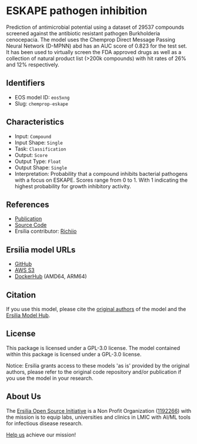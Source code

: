 # ESKAPE pathogen inhibition

Prediction of antimicrobial potential using a dataset of 29537 compounds screened against the antibiotic resistant pathogen Burkholderia cenocepacia. The model uses the Chemprop Direct Message Passing Neural Network (D-MPNN) abd has an AUC score of 0.823 for the test set. It has been used to virtually screen the FDA approved drugs as well as a collection of natural product list (>200k compounds) with hit rates of 26% and 12% respectively.

## Identifiers

* EOS model ID: `eos5xng`
* Slug: `chemprop-eskape`

## Characteristics

* Input: `Compound`
* Input Shape: `Single`
* Task: `Classification`
* Output: `Score`
* Output Type: `Float`
* Output Shape: `Single`
* Interpretation: Probability that a compound inhibits bacterial pathogens with a focus on ESKAPE. Scores range from 0 to 1. With 1 indicating the highest probability for growth inhibitory activity.

## References

* [Publication](https://www.ncbi.nlm.nih.gov/pmc/articles/PMC9624395/)
* [Source Code](https://github.com/cardonalab/Prediction-of-ATB-Activity)
* Ersilia contributor: [Richiio](https://github.com/Richiio)

## Ersilia model URLs
* [GitHub](https://github.com/ersilia-os/eos5xng)
* [AWS S3](https://ersilia-models-zipped.s3.eu-central-1.amazonaws.com/eos5xng.zip)
* [DockerHub](https://hub.docker.com/r/ersiliaos/eos5xng) (AMD64, ARM64)

## Citation

If you use this model, please cite the [original authors](https://www.ncbi.nlm.nih.gov/pmc/articles/PMC9624395/) of the model and the [Ersilia Model Hub](https://github.com/ersilia-os/ersilia/blob/master/CITATION.cff).

## License

This package is licensed under a GPL-3.0 license. The model contained within this package is licensed under a GPL-3.0 license.

Notice: Ersilia grants access to these models 'as is' provided by the original authors, please refer to the original code repository and/or publication if you use the model in your research.

## About Us

The [Ersilia Open Source Initiative](https://ersilia.io) is a Non Profit Organization ([1192266](https://register-of-charities.charitycommission.gov.uk/charity-search/-/charity-details/5170657/full-print)) with the mission is to equip labs, universities and clinics in LMIC with AI/ML tools for infectious disease research.

[Help us](https://www.ersilia.io/donate) achieve our mission!
